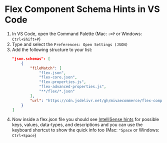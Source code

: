 # Flex Component Schema Hints in VS Code

1. In VS Code, open the Command Palette (Mac: `⇧⌘P` or Windows: `Ctrl+Shift+P`)
1. Type and select the `Preferences: Open Settings (JSON)`
1. Add the following structure to your list:
	```json
	"json.schemas": [
		{
			"fileMatch": [
				"flex.json",
				"flex-core.json",
				"flex-properties.js",
				"flex-advanced-properties.js",
				"**/flex/*.json"
			],
			"url": "https://cdn.jsdelivr.net/gh/mivaecommerce/flex-components/schema/types.json"
		}
	]
	```
1. Now inside a flex.json file you should see [IntelliSense hints](https://code.visualstudio.com/docs/editor/intellisense#_intellisense-features) for possible keys, values, data-types, and descriptions and you can use the keyboard shortcut to show the quick info too (Mac: `⌃Space` or Windows: `Ctrl+Space`)
